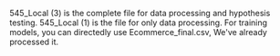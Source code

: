 545_Local (3) is the complete file for data processing and hypothesis testing.
545_Local (1) is the file for only data processing.
For training models, you can directedly use Ecommerce_final.csv, We've already processed it.
